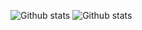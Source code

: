 ![Github stats](https://github-readme-stats.vercel.app/api?username=AlbertHambardzumyan&show_icons=false)
![Github stats](https://github-readme-stats.vercel.app/api/top-langs/?username=AlbertHambardzumyan&layout=compact)
